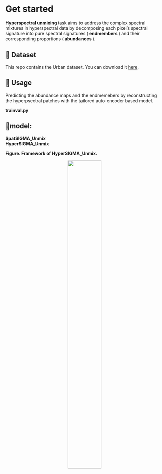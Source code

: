 




# Get started
<strong> Hyperspectral unmixing </strong>  task aims to address the complex spectral mixtures in hyperspectral data by decomposing each pixel’s spectral signature into pure spectral signatures (<strong> endmembers </strong>) and their corresponding proportions (<strong> abundances </strong>).<br>

## 🌷 Dataset
This repo contains the Urban dataset. You can download it [here](https://pan.baidu.com/s/1Ts3GtBLa_AC3w6jVUYj3wg?pwd=xub5). <br>

## 🔨 Usage
Predicting the abundance maps and the endmemebers by reconstructing the hyperpsectral patches with the tailored auto-encoder based model. <br>

<strong> trainval.py </strong> <br>

## 🔴model: <br>
<strong> SpatSIGMA_Unmix </strong> <br>
<strong> HyperSIGMA_Unmix </strong> <br>

**Figure. Framework of HyperSIGMA_Unmix.**
<figure>
<div align="center">
<img src=HyperSIGMA_Unmix.png width="50%">
</div>

<div align='center'>
 


</div>
<br>


